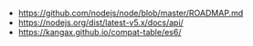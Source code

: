 - https://github.com/nodejs/node/blob/master/ROADMAP.md
- https://nodejs.org/dist/latest-v5.x/docs/api/
- https://kangax.github.io/compat-table/es6/
